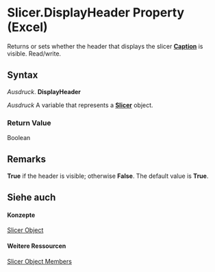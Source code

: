 
# Slicer.DisplayHeader Property (Excel)

Returns or sets whether the header that displays the slicer  **[Caption](f0ba7c9b-d745-a72c-770e-852fc9cde9e0.md)** is visible. Read/write.


## Syntax

 _Ausdruck_. **DisplayHeader**

 _Ausdruck_ A variable that represents a **[Slicer](577be0f6-4eda-0093-8899-097f3c900383.md)** object.


### Return Value

Boolean


## Remarks

 **True** if the header is visible; otherwise **False**. The default value is **True**.


## Siehe auch


#### Konzepte


[Slicer Object](577be0f6-4eda-0093-8899-097f3c900383.md)
#### Weitere Ressourcen


[Slicer Object Members](http://msdn.microsoft.com/library/09f1983a-5f7a-1707-c979-c5c27143ad73%28Office.15%29.aspx)